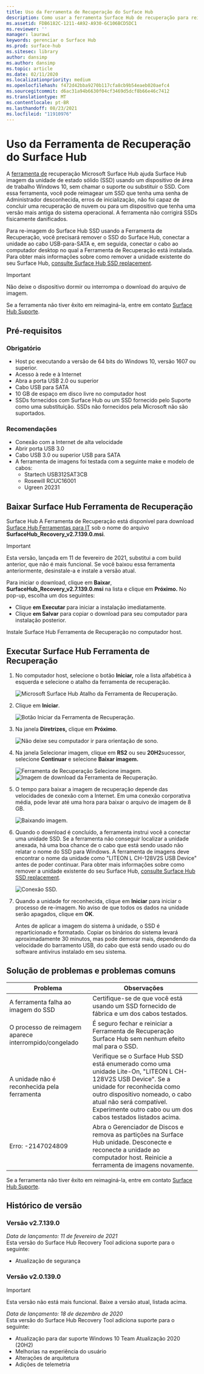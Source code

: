 ```yaml
---
title: Uso da Ferramenta de Recuperação do Surface Hub
description: Como usar a ferramenta Surface Hub de recuperação para reimimá-lo.
ms.assetid: FDB6182C-1211-4A92-A930-6C106BCD5DC1
ms.reviewer: ''
manager: laurawi
keywords: gerenciar o Surface Hub
ms.prod: surface-hub
ms.sitesec: library
author: dansimp
ms.author: dansimp
ms.topic: article
ms.date: 02/11/2020
ms.localizationpriority: medium
ms.openlocfilehash: f472d42bba9270b117cfa8cb9b54eaeb020aefc4
ms.sourcegitcommit: d6ac31a94b6630f04cf3469d5dcf8b66e46c7412
ms.translationtype: MT
ms.contentlocale: pt-BR
ms.lasthandoff: 08/23/2021
ms.locfileid: "11910976"
---
```

# <a name="using-the-surface-hub-recovery-tool"></a>Uso da Ferramenta de Recuperação do Surface Hub

A [ferramenta de](https://www.microsoft.com/download/details.aspx?id=52210) recuperação Microsoft Surface Hub ajuda Surface Hub imagem da unidade de estado sólido (SSD) usando um dispositivo de área de trabalho Windows 10, sem chamar o suporte ou substituir o SSD. Com essa ferramenta, você pode reimagear um SSD que tenha uma senha de Administrador desconhecida, erros de inicialização, não foi capaz de concluir uma recuperação de nuvem ou para um dispositivo que tenha uma versão mais antiga do sistema operacional. A ferramenta não corrigirá SSDs fisicamente danificados.

Para re-imagem do Surface Hub SSD usando a Ferramenta de Recuperação, você precisará remover o SSD do Surface Hub, conectar a unidade ao cabo USB-para-SATA e, em seguida, conectar o cabo ao computador desktop no qual a Ferramenta de Recuperação está instalada. Para obter mais informações sobre como remover a unidade existente do seu Surface Hub, [consulte Surface Hub SSD replacement](surface-hub-ssd-replacement.md).

> [!IMPORTANT]
> Não deixe o dispositivo dormir ou interrompa o download do arquivo de imagem.

Se a ferramenta não tiver êxito em reimaginá-la, entre em contato [Surface Hub Suporte](https://support.microsoft.com/help/4037644/surface-contact-surface-warranty-and-software-support).

## <a name="prerequisites"></a>Pré-requisitos

### <a name="mandatory"></a>Obrigatório

- Host pc executando a versão de 64 bits do Windows 10, versão 1607 ou superior.
- Acesso à rede e à Internet
- Abra a porta USB 2.0 ou superior
- Cabo USB para SATA
- 10 GB de espaço em disco livre no computador host
- SSDs fornecidos com Surface Hub ou um SSD fornecido pelo Suporte como uma substituição. SSDs não fornecidos pela Microsoft não são suportados.

### <a name="recommended"></a>Recomendações

- Conexão com a Internet de alta velocidade
- Abrir porta USB 3.0
- Cabo USB 3.0 ou superior USB para SATA
- A ferramenta de imagens foi testada com a seguinte make e modelo de cabos:
    - Startech USB312SAT3CB
    - Rosewill RCUC16001
    - Ugreen 20231

## <a name="download-surface-hub-recovery-tool"></a>Baixar Surface Hub Ferramenta de Recuperação

Surface Hub A Ferramenta de Recuperação está disponível para download [Surface Hub Ferramentas para IT](https://www.microsoft.com/download/details.aspx?id=52210) sob o nome do arquivo **SurfaceHub_Recovery_v2.7.139.0.msi**.

> [!IMPORTANT]
> Esta versão, lançada em 11 de fevereiro de 2021, substitui a com build anterior, que não é mais funcional. Se você baixou essa ferramenta anteriormente, desinstale-a e instale a versão atual.

Para iniciar o download, clique em **Baixar**, **SurfaceHub_Recovery_v2.7.139.0.msi** na lista e clique em **Próximo.** No pop-up, escolha um dos seguintes:

- Clique **em Executar** para iniciar a instalação imediatamente.
- Clique **em Salvar** para copiar o download para seu computador para instalação posterior.

Instale Surface Hub Ferramenta de Recuperação no computador host.

## <a name="run-surface-hub-recovery-tool"></a>Executar Surface Hub Ferramenta de Recuperação

1. No computador host, selecione o botão **Iniciar,** role a lista alfabética à esquerda e selecione o atalho da ferramenta de recuperação.

    ![Microsoft Surface Hub Atalho da Ferramenta de Recuperação.](images/shrt-shortcut.png)

2. Clique em **Iniciar**.

    ![Botão Iniciar da Ferramenta de Recuperação.](images/shrt-start.png)


3. Na janela **Diretrizes,** clique em **Próximo**.

    ![Não deixe seu computador ir para orientação de sono.](images/shrt-guidance.png)

4. Na janela Selecionar imagem, clique em **RS2** ou seu **20H2**sucessor, selecione **Continuar** e selecione **Baixar imagem.**

     ![Ferramenta de Recuperação Selecione imagem.](images/shrt-select-image.png)
    ![Imagem de download da Ferramenta de Recuperação.](images/shrt-download-image.png)

5. O tempo para baixar a imagem de recuperação depende das velocidades de conexão com a Internet. Em uma conexão corporativa média, pode levar até uma hora para baixar o arquivo de imagem de 8 GB.

    ![Baixando imagem.](images/shrt-download.png)



5. Quando o download é concluído, a ferramenta instrui você a conectar uma unidade SSD. Se a ferramenta não conseguir localizar a unidade anexada, há uma boa chance de o cabo que está sendo usado não relatar o nome do SSD para Windows.  A ferramenta de imagens deve encontrar o nome da unidade como "LITEON L CH-128V2S USB Device" antes de poder continuar.  Para obter mais informações sobre como remover a unidade existente do seu Surface Hub, [consulte Surface Hub SSD replacement](surface-hub-ssd-replacement.md).

    ![Conexão SSD.](images/shrt-drive.png)

6. Quando a unidade for reconhecida, clique em **Iniciar** para iniciar o processo de re-imagem. No aviso de que todos os dados na unidade serão apagados, clique em **OK**.



    Antes de aplicar a imagem do sistema à unidade, o SSD é reparticionado e formatado. Copiar os binários do sistema levará aproximadamente 30 minutos, mas pode demorar mais, dependendo da velocidade do barramento USB, do cabo que está sendo usado ou do software antivírus instalado em seu sistema.



## <a name="troubleshooting-and-common-problems"></a>Solução de problemas e problemas comuns

Problema | Observações
--- | ---
A ferramenta falha ao imagem do SSD | Certifique-se de que você está usando um SSD fornecido de fábrica e um dos cabos testados.
O processo de reimagem aparece interrompido/congelado | É seguro fechar e reiniciar a Ferramenta de Recuperação Surface Hub sem nenhum efeito mal para o SSD.
A unidade não é reconhecida pela ferramenta | Verifique se o Surface Hub SSD está enumerado como uma unidade Lite-On, "LITEON L CH-128V2S USB Device".  Se a unidade for reconhecida como outro dispositivo nomeado, o cabo atual não será compatível. Experimente outro cabo ou um dos cabos testados listados acima.
Erro: -2147024809 | Abra o Gerenciador de Discos e remova as partições na Surface Hub unidade.  Desconecte e reconecte a unidade ao computador host. Reinicie a ferramenta de imagens novamente.

Se a ferramenta não tiver êxito em reimaginá-la, entre em contato [Surface Hub Suporte](https://support.microsoft.com/help/4037644/surface-contact-surface-warranty-and-software-support).

## <a name="version-history"></a>Histórico de versão


### <a name="version-v271390"></a>Versão v2.7.139.0

*Data de lançamento: 11 de fevereiro de 2021*<br>
Esta versão do Surface Hub Recovery Tool adiciona suporte para o seguinte:

- Atualização de segurança


### <a name="version-v201390"></a>Versão v2.0.139.0

> [!IMPORTANT]
> Esta versão não está mais funcional. Baixe a versão atual, listada acima. 

*Data de lançamento: 18 de dezembro de 2020*<br>
Esta versão do Surface Hub Recovery Tool adiciona suporte para o seguinte:
- Atualização para dar suporte Windows 10 Team Atualização 2020 (20H2)
- Melhorias na experiência do usuário
- Alterações de arquitetura
- Adições de telemetria


